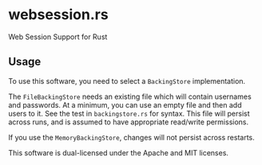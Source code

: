 # websession.rs
Web Session Support for Rust

## Usage
To use this software, you need to select a `BackingStore` implementation.

The `FileBackingStore` needs an existing file which will contain usernames and passwords.  At a minimum, you can use an empty file and then add users to it.  See the test in `backingstore.rs` for syntax.  This file will persist across runs, and is assumed to have appropriate read/write permissions.

If you use the `MemoryBackingStore`, changes will not persist across restarts.

This software is dual-licensed under the Apache and MIT licenses.
